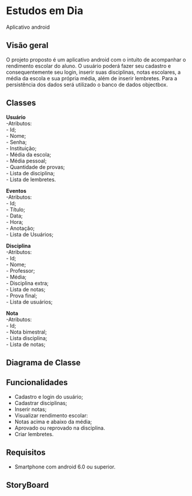 <h1>Estudos em Dia</h1>

Aplicativo android

<h2>Visão geral</h2>

<p>
O projeto proposto é um aplicativo android com o intuito de acompanhar o rendimento escolar do aluno. O usuário poderá fazer seu cadastro e consequentemente seu login, inserir suas disciplinas, notas escolares, a média da escola e sua própria média, além de inserir lembretes. Para a persistência dos dados será utilizado o banco de dados objectbox. </p> 

<h2>Classes</h2>

<p><strong>Usuário</strong><br>
-Atributos:<br>
- Id;<br>
- Nome;<br>
- Senha;<br>
- Instituição;<br>
- Média da escola;<br>
- Média pessoal;<br>
- Quantidade de provas;<br>
- Lista de disciplina;<br>
- Lista de lembretes.</p>
<p><strong>Eventos</strong><br>
-Atributos:<br>
- Id;<br>
- Título;<br>
- Data;<br>
- Hora;<br>
- Anotação;<br>
- Lista de Usuários;</p>
<p><strong>Disciplina</strong><br>
-Atributos:<br>
- Id;<br>
- Nome;<br>
- Professor;<br>
- Média;<br>
- Disciplina extra;<br>
- Lista de notas;<br>
- Prova final;<br>
- Lista de usuários;</p>
<p><strong>Nota</strong><br>
-Atributos:<br>
- Id;<br>
- Nota bimestral;<br>
- Lista disciplina;<br>
- Lista de notas;</p>

<h2>Diagrama de Classe</h2>




<h2>Funcionalidades</h2>

   - Cadastro e login do usuário;
   - Cadastrar  disciplinas;
   - Inserir notas;
   - Visualizar rendimento escolar:
   - Notas acima e abaixo da média;
   - Aprovado ou reprovado na disciplina.
   - Criar lembretes.

<h2>Requisitos</h2>

   - Smartphone com android 6.0 ou superior.
   
 <h2> StoryBoard</h2>
 


